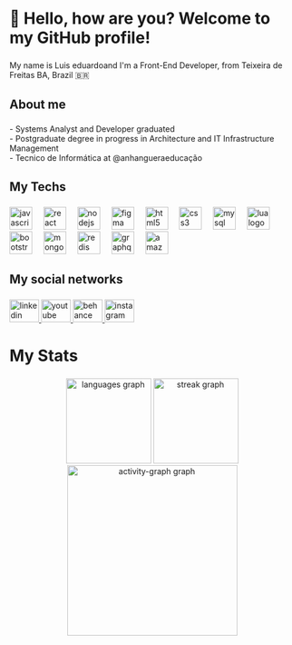 <h1 align="left">👋 Hello, how are you? Welcome to my GitHub profile!</h1>

###

<p align="left">My name is Luis eduardoand I'm a Front-End Developer, from Teixeira de Freitas BA, Brazil 🇧🇷</p>

###

<h2 align="left">About me</h2>

###

<p align="left">- Systems Analyst and Developer graduated <br>- Postgraduate degree in progress in Architecture and IT Infrastructure Management<br>- Tecnico de Informática at @anhangueraeducação</p>

###

<h2 align="left">My Techs</h2>

###

<div align="left">
  <img src="https://skillicons.dev/icons?i=js" height="40" alt="javascript logo"  />
  <img width="12" />
  <img src="https://skillicons.dev/icons?i=react" height="40" alt="react logo"  />
  <img width="12" />
  <img src="https://skillicons.dev/icons?i=nodejs" height="40" alt="nodejs logo"  />
  <img width="12" />
  <img src="https://skillicons.dev/icons?i=figma" height="40" alt="figma logo"  />
  <img width="12" />
  <img src="https://skillicons.dev/icons?i=html" height="40" alt="html5 logo"  />
  <img width="12" />
  <img src="https://skillicons.dev/icons?i=css" height="40" alt="css3 logo"  />
  <img width="12" />
  <img src="https://skillicons.dev/icons?i=mysql" height="40" alt="mysql logo"  />
  <img width="12" />
  <img src="https://skillicons.dev/icons?i=lua" height="40" alt="lua logo"  />
  <img width="12" />
  <img src="https://cdn.jsdelivr.net/gh/devicons/devicon/icons/bootstrap/bootstrap-original.svg" height="40" alt="bootstrap logo"  />
  <img width="12" />
  <img src="https://skillicons.dev/icons?i=mongodb" height="40" alt="mongodb logo"  />
  <img width="12" />
  <img src="https://skillicons.dev/icons?i=redis" height="40" alt="redis logo"  />
  <img width="12" />
  <img src="https://skillicons.dev/icons?i=graphql" height="40" alt="graphql logo"  />
  <img width="12" />
  <img src="https://skillicons.dev/icons?i=aws" height="40" alt="amazonwebservices logo"  />
</div>

###

<h2 align="left">My social networks</h2>

###

<div align="left">
  <a href="https://www.linkedin.com/in/luizndev/" target="_blank">
    <img src="https://raw.githubusercontent.com/maurodesouza/profile-readme-generator/master/src/assets/icons/social/linkedin/default.svg" width="52" height="40" alt="linkedin logo"  />
  </a>
  <a href="https://www.youtube.com/@Luiznandrade" target="_blank">
    <img src="https://raw.githubusercontent.com/maurodesouza/profile-readme-generator/master/src/assets/icons/social/youtube/default.svg" width="52" height="40" alt="youtube logo"  />
  </a>
  <a href="https://www.behance.net/fl3cgamer" target="_blank">
    <img src="https://raw.githubusercontent.com/maurodesouza/profile-readme-generator/master/src/assets/icons/social/behance/default.svg" width="52" height="40" alt="behance logo"  />
  </a>
  <a href="https://instagram.com/luizn.dev" target="_blank">
    <img src="https://raw.githubusercontent.com/maurodesouza/profile-readme-generator/master/src/assets/icons/social/instagram/default.svg" width="52" height="40" alt="instagram logo"  />
  </a>
</div>

###

<h1 align="left">My Stats</h1>

###

<div align="left">
</div>

###

<div align="center">
  <img src="https://github-readme-stats.vercel.app/api/top-langs?username=luizndev&locale=pt-br&hide_title=false&layout=compact&card_width=320&langs_count=5&theme=noctis_minimus&hide_border=true&order=2" height="150" alt="languages graph"  />
  <img src="https://streak-stats.demolab.com?user=luizndev&locale=pt-br&mode=daily&theme=noctis_minimus&hide_border=true&border_radius=5&order=3" height="150" alt="streak graph"  />
  <img src="https://github-readme-activity-graph.vercel.app/graph?username=luizndev&radius=16&theme=noctis-minimus&area=true&order=5&hide_title=false&hide_border=true&custom_title=%22Gr%C3%A1fico%20de%20Contribui%C3%A7%C3%B5es%22" height="300" alt="activity-graph graph"  />
</div>


